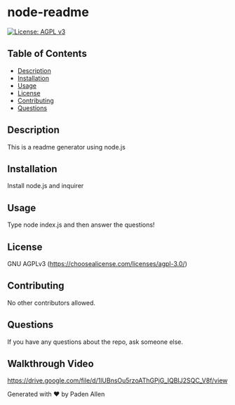 # node-readme

[![License: AGPL v3](https://img.shields.io/badge/License-AGPL%20v3-blue.svg)](https://www.gnu.org/licenses/agpl-3.0)

## Table of Contents
 - [Description](#description)
 - [Installation](#installation)
 - [Usage](#usage)
 - [License](#license)
 - [Contributing](#contributing)
 - [Questions](#questions)

## Description
 This is a readme generator using node.js

## Installation
 Install node.js and inquirer

## Usage
Type node index.js and then answer the questions!

## License
 GNU AGPLv3
 (https://choosealicense.com/licenses/agpl-3.0/)
 
## Contributing
No other contributors allowed.
 
## Questions
 If you have any questions about the repo, ask someone else.


## Walkthrough Video
https://drive.google.com/file/d/1lUBnsOu5rzoAThGPjG_IQBIJ2SQC_V8f/view

 Generated with ❤️ by Paden Allen
